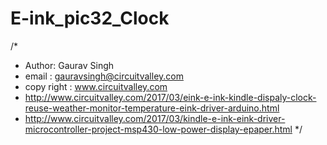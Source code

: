 # E-ink_pic32_Clock
/* 
 * Author: Gaurav Singh
 * email : gauravsingh@circuitvalley.com
 * copy right : www.circuitvalley.com 
 * http://www.circuitvalley.com/2017/03/eink-e-ink-kindle-dispaly-clock-reuse-weather-monitor-temperature-eink-driver-arduino.html
 * http://www.circuitvalley.com/2017/03/kindle-e-ink-eink-driver-microcontroller-project-msp430-low-power-display-epaper.html
 */
